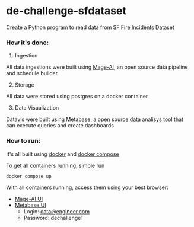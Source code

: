 # de-challenge-sfdataset

Create a Python program to read data from [SF Fire Incidents](https://data.sfgov.org/Public-Safety/Fire-Incidents/wr8u-xric/about_data) Dataset

### How it's done:

1. Ingestion

All data ingestions were built using [Mage-AI](https://www.mage.ai/), an open source data pipeline and schedule builder

2. Storage

All data were stored using postgres on a docker container

3. Data Visualization

Datavis were built using Metabase, a open source data analisys tool that can execute queries and create dashboards

### How to run:

It's all built using [docker](https://www.docker.com/) and [docker compose](https://docs.docker.com/compose/)

To get all containers running, simple run

```sh
docker compose up
```

WIth all containers running, access them using your best browser:

- [Mage-AI UI](http://localhost:6789/overview)
- [Metabase UI](http://localhost:3000/)
    - Login: data@engineer.com
    - Password: dechallenge1